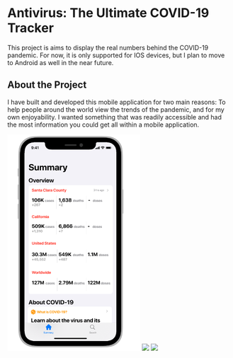 # Antivirus: The Ultimate COVID-19 Tracker

This project is aims to display the real numbers behind the COVID-19 pandemic. For now, it is only supported for IOS devices, but I plan to move to Android as well in the near future.

## About the Project

I have built and developed this mobile application for two main reasons: To help people around the world view the trends of the pandemic, and for my own enjoyability. I wanted something that was readily accessible and had the most information you could get all within a mobile application. 

<p float="left">
    <img src ="Screens/Summary Screen.png" width=300 height=488.89>
    <img src ="Screens/About COVID-19 Screen.jpg">
    <img src ="Screens/Data Screen - Cases Weekly.jpg">
</p>


